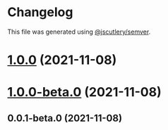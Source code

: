 # Changelog

This file was generated using
[@jscutlery/semver](https://github.com/jscutlery/semver).

# [1.0.0](https://github.com/patdx/zustand-rx/compare/v1.0.0-beta.0...v1.0.0) (2021-11-08)

# [1.0.0-beta.0](https://github.com/patdx/zustand-rx/compare/v0.0.1-beta.0...v1.0.0-beta.0) (2021-11-08)

## 0.0.1-beta.0 (2021-11-08)
